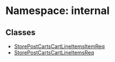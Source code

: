 # Namespace: internal

## Classes

- [StorePostCartsCartLineItemsItemReq](../classes/internal-36.StorePostCartsCartLineItemsItemReq.md)
- [StorePostCartsCartLineItemsReq](../classes/internal-36.StorePostCartsCartLineItemsReq.md)
